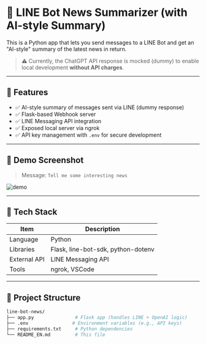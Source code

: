 # 📰 LINE Bot News Summarizer (with AI-style Summary)

This is a Python app that lets you send messages to a LINE Bot and get an "AI-style" summary of the latest news in return.

> ⚠️ Currently, the ChatGPT API response is mocked (dummy) to enable local development **without API charges**.

---

## 🧠 Features

- ✅ AI-style summary of messages sent via LINE (dummy response)
- ✅ Flask-based Webhook server
- ✅ LINE Messaging API integration
- ✅ Exposed local server via ngrok
- ✅ API key management with `.env` for secure development

---

## 📸 Demo Screenshot

> Message: `Tell me some interesting news`

![demo](./screenshot.png)

---

## 🧰 Tech Stack

| Item         | Description                        |
|--------------|------------------------------------|
| Language     | Python                             |
| Libraries    | Flask, line-bot-sdk, python-dotenv |
| External API | LINE Messaging API                 |
| Tools        | ngrok, VSCode                      |

---

## 📁 Project Structure

```bash
line-bot-news/
├── app.py               # Flask app (handles LINE + OpenAI logic)
├── .env                # Environment variables (e.g., API keys)
├── requirements.txt     # Python dependencies
└── README_EN.md         # This file
